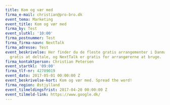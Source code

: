 ```yaml
---
title: Kom og vær med
firma_e-mail: christian@pro-bro.dk
event_tema: Marketing
event_title: Kom og vær med
firma_by: Test
event_slutkl: '10:00'
firma_postnummer: Test
firma_firma-navn: NextTalk
firma_adresse: Test
event_beskrivelse: Her finder du de fleste gratis arrangementer i Danmark. Det er
  gratis at deltale, og NextTalk er gratis for arrangørerne at bruge.
firma_kontaktperson: Christian Petersen
event_startkl: '09:00'
firma_tlf-nr: 42709019
event_dato: 2017-05-01 00:00:00 Z
event_beskrivelse-kort: Kom og vær med. Spread the word!
firma_region: Østjylland
event_tilmeldingsfrist: 2017-04-20 00:00:00 Z
event_tilmeld-link: https://www.google.dk/
---
```


